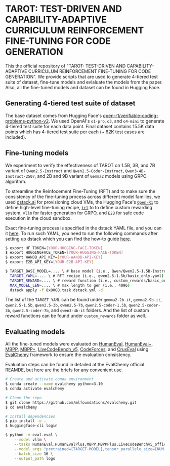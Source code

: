 # TAROT: TEST-DRIVEN AND CAPABILITY-ADAPTIVE CURRICULUM REINFORCEMENT FINE-TUNING FOR CODE GENERATION

This the official repository of "TAROT: TEST-DRIVEN AND CAPABILITY-ADAPTIVE CURRICULUM REINFORCEMENT FINE-TUNING FOR CODE GENERATION". We provide scripts that are used to generate 4-tiered test suite of dataset, fine-tune models and evlaluate the models from the paper. Also, all the fine-tuned models and dataset can be found in Hugging Face.

## Generating 4-tiered test suite of dataset

The base dataset comes from Hugging Face's [open-r1/verifiable-coding-problems-python-v2](https://huggingface.co/datasets/open-r1/verifiable-coding-problems-python-v2). We used OpenAI's `o1-pro`, `o3`, and `o4-mini` to generate 4-tiered test suite for each data point. Final dataset contains 15.5K data points which has 4-tiered test suite per each (~ 62K test cases are included).

## Fine-tuning models

We experiment to verify the effectiveness of TAROT on 1.5B, 3B, and 7B variant of `Qwen2.5-Instruct` and `Qwen2.5-Coder-Instruct`, `Qwen3-4B-Instruct-2507`, and 2B and 9B variant of `Gemma2` models using GRPO algorithm.

To streamline the Reinfocement Fine-Tuning (RFT) and to make sure the consistency of the fine-tuning process across different model families, we used [dstack.ai](https://dstack.ai/) for provisioning cloud VMs, the Hugging Face's [`Open-R1`](https://github.com/huggingface/open-r1) to define high-level fine-tuning recipe, [`trl`](https://github.com/huggingface/trl) to to define custom rewarding system, [`vllm`](https://github.com/vllm-project/vllm) for faster generation for GRPO, and [`E2B`]() for safe code execution in the cloud sandbox.

Exact fine-tuning process is specified in the dstack YAML file, and you can it [here](./8x80GB.task.dstack.yml). To run such YAML, you need to run the following commands after setting up dstack which you can find the how-to guide [here](https://dstack.ai/docs/installation/).

```bash
$ export HF_TOKEN=[YOUR-HUGGING-FACE-TOKEN]
$ export HUGGINGFACE_TOKEN=[YOUR-HUGGING-FACE-TOKEN]
$ export WANDB_API_KEY=[YOUR-WANDB-API-KEY]
$ export E2B_API_KEY=[YOUR-E2B-API-KEY]

$ TARGET_BASE_MODEL=.... \ # base model (i.e., Qwen/Qwen2.5-1.5B-Instruct)
  TARGET_YAML=.... \ # RFT recipe (i.e., qwen2.5-1.5b/basic_only.yaml)
  TARGET_REWARD=.... \ # reward function (i.e., custom_rewards/basic_only.py)
  MAX_MODEL_LEN=.... \ # max length to gen (i.e., 4096)
  dstack apply -f 8x80GB.task.dstack.yml -d
```

The list of the `TARGET_YAML` can be found under `gemma2-2b-it`, `gemma2-9b-it`, `qwen2.5-1.5b`, `qwen2.5-3b`, `qwen2.5-7b`, `qwen2.5-coder-1.5b`, `qwen2.5-coder-3b`, `qwen2.5-coder-7b`, and `qwen3-4b-it` folders. And the list of custom reward functions can be found under `custom_rewards` folder as well.

## Evaluating models

All the fine-tuned models were evaluated on [HumanEval](https://github.com/openai/human-eval), [HumanEval+](https://github.com/evalplus/evalplus), [MBPP](https://arxiv.org/abs/2108.07732), [MBPP+](https://github.com/evalplus/evalplus), [LiveCodeBench_v5](https://livecodebench.github.io/), [CodeForces](https://arxiv.org/abs/2501.01257v1), and [CruxEval](https://arxiv.org/abs/2401.03065) using [EvalChemy](https://github.com/mlfoundations/evalchemy) framework to ensure the evaluation consistency.

Evaluation steps can be found in detailed at the EvalChemy official REAMDE, but here are the briefs for any convenient use.

```bash
# Create and activate conda environment
$ conda create --name evalchemy python=3.10
$ conda activate evalchemy

# Clone the repo
$ git clone https://github.com/mlfoundations/evalchemy.git
$ cd evalchemy

# Install dependencies
$ pip install -e .
$ huggingface-cli login

$ python -m eval.eval \
    --model vllm \
    --tasks HumanEval,HumanEvalPlus,MBPP,MBPPPlus,LiveCodeBenchv5_official,CodeForces,CruxEval \
    --model_args "pretrained=[TARGET-MODEL],tensor_parallele_size=[NUM-GPUs]" \
    --batch_size 16 \
    --output_path logs

```